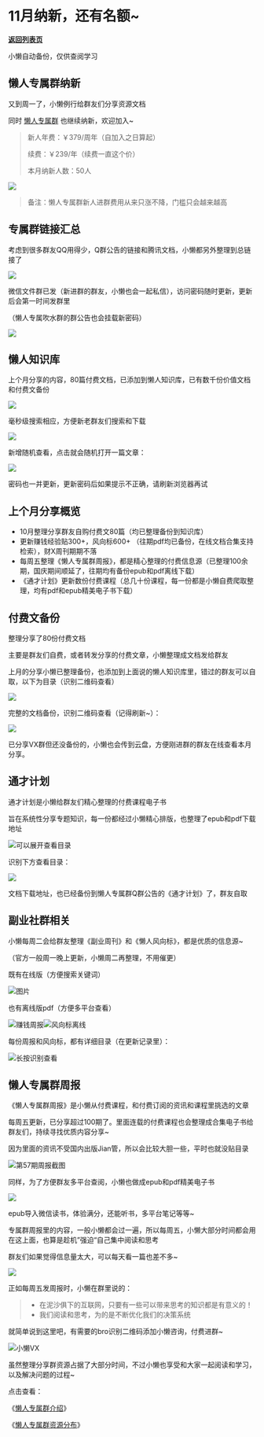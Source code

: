 # 11月纳新，还有名额~

[**返回列表页**](/gzh/懒人搜索)

小懒自动备份，仅供查阅学习

## 懒人专属群纳新

又到周一了，小懒例行给群友们分享资源文档

同时
[懒人专属群](http://mp.weixin.qq.com/s?__biz=MzkwNjE5NDYzOQ==&mid=2247493087&idx=1&sn=e147d983c4441e296ee9b0ae0cdf5716&chksm=c0ee9e7ff799176970014f0717eb1f20bd39f8f3075dda6d8d08eb20ab6cca2a656dab56bbc1&scene=21#wechat_redirect)
也继续纳新，欢迎加入~

> 新人年费：￥379/周年（自加入之日算起）
>
> 续费：￥239/年（续费一直这个价）
>
> 本月纳新人数：50人

![](https://mmbiz.qpic.cn/sz_mmbiz_png/BXJXNRRKQNL2TXGXG4RpnR4Oa6BBiaMafcicNzVIMy2BZagKPXf95Tj9OCNzdtlyxqluSfibjAlOCejsg2rXxJ18A/640?wx_fmt=png&from;=appmsg&wxfrom;=5&wx;_lazy=1&wx;_co=1)

> 备注：懒人专属群新人进群费用从来只涨不降，门槛只会越来越高

## 专属群链接汇总

考虑到很多群友QQ用得少，Q群公告的链接和腾讯文档，小懒都另外整理到总链接了

![](https://mmbiz.qpic.cn/sz_mmbiz_png/BXJXNRRKQNI4N0ic91HUAcIwibEkZTtQjAicsfeJd4cxfLLyP5ib3j8TcIyXWygqd0DrM0QVwDqMZnFF84bt5VtvqA/640?wx_fmt=png&from;=appmsg)

微信文件群已发（新进群的群友，小懒也会一起私信），访问密码随时更新，更新后会第一时间发群里

（懒人专属吹水群的群公告也会挂载新密码）

![](https://mmbiz.qpic.cn/sz_mmbiz_png/BXJXNRRKQNJsz63cfklUia8jpvia2WCF5CChSaJTbagddbfEOv4lUhaJJuZ1DwET6L8nyECznicEkBzQeT0fmgTEA/640?wx_fmt=other&from;=appmsg&tp;=webp&wxfrom;=5&wx;_lazy=1&wx;_co=1)

## 懒人知识库

上个月分享的内容，80篇付费文档，已添加到懒人知识库，已有数千份价值文档和付费文备份

![](https://mmbiz.qpic.cn/sz_mmbiz_gif/BXJXNRRKQNKyic6pSC4FFZRPsU3bJWwbz3181UoqsloqGbhFM6rjaxStRCZswWiaBkC2e8085Y9Gz2kSNoZI4shg/640?wx_fmt=gif&from;=appmsg&wxfrom;=5&wx;_lazy=1&wx;_co=1)

毫秒级搜索相应，方便新老群友们搜索和下载

![](https://mmbiz.qpic.cn/sz_mmbiz_gif/BXJXNRRKQNKyic6pSC4FFZRPsU3bJWwbzZcCm49aygmTprwicnZicEcicosKvJDpfricktPpK9PGBibR82doiaG3f0ESw/640?wx_fmt=gif&from;=appmsg&wxfrom;=5&wx;_lazy=1&wx;_co=1)

新增随机查看，点击就会随机打开一篇文章：

![](https://mmbiz.qpic.cn/sz_mmbiz_png/BXJXNRRKQNI4N0ic91HUAcIwibEkZTtQjAuPjCtZ9dibZQ2PrL0RSVx67oVeDdlaaibJV2d2Wb9VxBicnNic3iagtoptg/640?wx_fmt=png&from;=appmsg)

密码也一并更新，更新密码后如果提示不正确，请刷新浏览器再试

## 上个月分享概览

  * 10月整理分享群友自购付费文80篇（均已整理备份到知识库）
  * 更新赚钱经验贴300+，风向标600+ （往期pdf均已备份，在线文档合集支持检索），财X周刊期期不落
  * 每周五整理《懒人专属群周报》，都是精心整理的付费信息源（已整理100余期，国庆期间顺延了，往期均有备份epub和pdf离线下载）
  * 《通才计划》更新数份付费课程（总几十份课程，每一份都是小懒自费爬取整理，均有pdf和epub精美电子书下载）

## 付费文备份

整理分享了80份付费文档

主要是群友们自费，或者转发分享的付费文章，小懒整理成文档发给群友

上月的分享小懒已整理备份，也添加到上面说的懒人知识库里，错过的群友可以自取，以下为目录（识别二维码查看）

![](https://mmbiz.qpic.cn/sz_mmbiz_png/BXJXNRRKQNIMWMdmhZsE4rIurGBZ91icFFk6towfesfK6ibBktNrcUuZZ7Jubh9sic4SLPQJibHJAAWModK1DBfPicg/640?wx_fmt=other&from;=appmsg&tp;=webp&wxfrom;=5&wx;_lazy=1&wx;_co=1)

完整的文档备份，识别二维码查看（记得刷新~）：

![](https://mmbiz.qpic.cn/sz_mmbiz_png/BXJXNRRKQNJsz63cfklUia8jpvia2WCF5CvOJz5RDQwuTaPU05Mv4jnTxFib0OUibicdlBhwEJQvCib9wMAiaGOPgBp4Q/640?wx_fmt=png&from;=appmsg)

已分享VX群但还没备份的，小懒也会传到云盘，方便刚进群的群友在线查看本月分享。

## 通才计划

通才计划是小懒给群友们精心整理的付费课程电子书

旨在系统性分享专题知识，每一份都经过小懒精心排版，也整理了epub和pdf下载地址

![](https://mmbiz.qpic.cn/mmbiz_gif/Rmd3GnW8BRtsKibZpfYMHOqXiaJ7miaIR8mnIvIdtFNdiccCpbUjYGy53ULVvVXT9tj3rAsOgNB3mKjO8fJyocaywA/640?wx_fmt=gif&wxfrom;=5&wx;_lazy=1)可以展开查看目录

识别下方查看目录：

![](https://mmbiz.qpic.cn/sz_mmbiz_png/BXJXNRRKQNJsz63cfklUia8jpvia2WCF5C3hzWOo4EhBnok7greInJibH7IlzwcSDyoZWqibCsIyZ4tJMncgkVwFEw/640?wx_fmt=png&from;=appmsg)

文档下载地址，也已经备份到懒人专属群Q群公告的《通才计划》了，群友自取

## 副业社群相关

小懒每周二会给群友整理《副业周刊》和《懒人风向标》，都是优质的信息源~

（官方一般周一晚上更新，小懒周二再整理，不用催更）

既有在线版（方便搜索关键词）

![](https://mmbiz.qpic.cn/mmbiz_gif/Rmd3GnW8BRtsKibZpfYMHOqXiaJ7miaIR8mNSmpEo6Cxn9zJ8xScbJOt3M4W0lLmegp6nrSAIwzQYK1IIElPBUBew/640?wx_fmt=gif&wxfrom;=5&wx;_lazy=1)图片

也有离线版pdf（方便多平台查看）

![](https://mmbiz.qpic.cn/sz_mmbiz_png/BXJXNRRKQNJb3o4zicxngdlcf3hBllwlwhM0GYGZ7j3Nx061iccSM0HtHDYN92eRScp2hrnlicqBIg9lyj4Su1ILw/640?wx_fmt=png&wxfrom;=5&wx;_lazy=1&wx;_co=1)赚钱周报![](https://mmbiz.qpic.cn/mmbiz_gif/Rmd3GnW8BRtsKibZpfYMHOqXiaJ7miaIR8mgOH5XNjXvoDyicP2wHoY4peZuIQyA7Vzd4jCxg6e8NNoiclX0ARC9KEg/640?wx_fmt=gif&wxfrom;=5&wx;_lazy=1)风向标离线

每份周报和风向标，都有详细目录（在更新记录里）：

![](https://mmbiz.qpic.cn/sz_mmbiz_png/BXJXNRRKQNIomCouFZiapmAXaficBdUN9ypsAgXxBA3fE1iaY87FS91Zmk0rM64BzicXnnUQlXNMx8sFzzXFKdERlQ/640?wx_fmt=png&from;=appmsg)长按识别查看

## 懒人专属群周报

《懒人专属群周报》是小懒从付费课程，和付费订阅的资讯和课程里挑选的文章

每周五更新，已分享超过100期了。里面连载的付费课程也会整理成合集电子书给群友们，持续寻找优质内容分享~

因为里面的资讯不受国内出版Jian管，所以会比较大胆一些，平时也就没贴目录

![](https://mmbiz.qpic.cn/sz_mmbiz_png/BXJXNRRKQNI4N0ic91HUAcIwibEkZTtQjASCiaHdwdSYFvTNOib1M1pwetbiaF4Uf0m8pzcv3qNic8TibgR8RISOo7iaYQ/640?wx_fmt=png&from;=appmsg)第57期周报截图

同样，为了方便群友多平台查阅，小懒也做成epub和pdf精美电子书

![](https://mmbiz.qpic.cn/mmbiz_png/Rmd3GnW8BRtsKibZpfYMHOqXiaJ7miaIR8mHKDqzu9zTSMCVhMJEFmZwvxnV1CUk5bXiaNpnX7L68800sgQBl0SFfw/640?wx_fmt=png&wxfrom;=5&wx;_lazy=1&wx;_co=1)

epub导入微信读书，体验满分，还能听书，多平台笔记等等~

专属群周报里的内容，一般小懒都会过一遍，所以每周五，小懒大部分时间都会用在这上面，也算是趁机”强迫“自己集中阅读和思考

群友们如果觉得信息量太大，可以每天看一篇也差不多~

![](https://mmbiz.qpic.cn/mmbiz_png/Rmd3GnW8BRtsKibZpfYMHOqXiaJ7miaIR8mRFqHgFl9xv1Ngjic1pb5aTUhcuoOJvajkpV1GqPuA48uibtwoccQoSAg/640?wx_fmt=png&wxfrom;=5&wx;_lazy=1&wx;_co=1)

正如每周五发周报时，小懒在群里说的：

>   * 在泥沙俱下的互联网，只要有一些可以带来思考的知识都是有意义的！
>   * 我们阅读和思考，为的是不断优化我们的决策系统
>

就简单说到这里吧，有需要的bro识别二维码添加小懒咨询，付费进群~

![](https://mmbiz.qpic.cn/mmbiz_png/Rmd3GnW8BRvWiahyNGrzv3h118eK0cf5uenMNdz3tDVHw5icdPwfWpqQ80AclQtuBQRyvOiaIjeNAG67V6VudyKXg/640?wxfrom=5&wx;_fmt=png&wx;_lazy=1&wx;_co=1)小懒VX

虽然整理分享群资源占据了大部分时间，不过小懒也享受和大家一起阅读和学习，以及解决问题的过程~

点击查看：

《[懒人专属群介绍](https://mp.weixin.qq.com/s?__biz=MzkwNjE5NDYzOQ==&mid=2247486398&idx=1&sn=cba3c0f3b4e562f8c49cf112a6132566&scene=21#wechat_redirect)》

《[懒人专属群资源分布](https://mp.weixin.qq.com/s?__biz=MzkwNjE5NDYzOQ==&mid=2247486387&idx=1&sn=6f08a00bf11a6e0cf8a32f9f11ec25dc&scene=21#wechat_redirect)》

